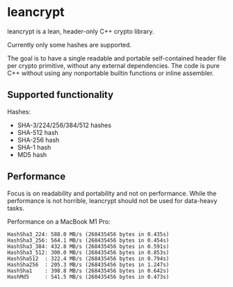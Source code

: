 # leancrypt
leancrypt is a lean, header-only C++ crypto library.

Currently only some hashes are supported.

The goal is to have a single readable and portable self-contained header file per crypto primitive, without any external dependencies.
The code is pure C++ without using any nonportable builtin functions or inline assembler.

## Supported functionality

Hashes:

* SHA-3/224/256/384/512 hashes
* SHA-512 hash
* SHA-256 hash
* SHA-1 hash
* MD5 hash

## Performance

Focus is on readability and portability and not on performance.
While the performance is not horrible, leancrypt should not be used for data-heavy tasks.

Performance on a MacBook M1 Pro:

    HashSha3_224: 588.0 MB/s (268435456 bytes in 0.435s)
    HashSha3_256: 564.1 MB/s (268435456 bytes in 0.454s)
    HashSha3_384: 432.8 MB/s (268435456 bytes in 0.591s)
    HashSha3_512: 300.0 MB/s (268435456 bytes in 0.853s)
    HashSha512  : 322.4 MB/s (268435456 bytes in 0.794s)
    HashSha256  : 205.3 MB/s (268435456 bytes in 1.247s)
    HashSha1    : 398.8 MB/s (268435456 bytes in 0.642s)
    HashMd5     : 541.5 MB/s (268435456 bytes in 0.473s)




